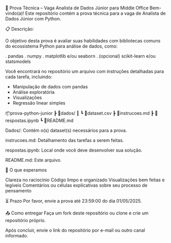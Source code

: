 🧪 Prova Técnica – Vaga Analista de Dados Júnior para Middle Office 
Bem-vindo(a)! Este repositório contém a prova técnica para a vaga de Analista de Dados Júnior com Python.

📋 Descrição:

O objetivo desta prova é avaliar suas habilidades com bibliotecas comuns do ecossistema Python para análise de dados, como:

. pandas
. numpy
. matplotlib e/ou seaborn
. (opcional) scikit-learn e/ou statsmodels

Você encontrará no repositório um arquivo com instruções detalhadas para cada tarefa, incluindo:

- Manipulação de dados com pandas
- Análise exploratória
- Visualizações
- Regressão linear simples

📦prova-python-junior
 ┣ 📂dados/
 ┃ ┗ 📄dataset.csv
 ┣ 📄instrucoes.md
 ┣ 📄respostas.ipynb
 ┗ 📄README.md

Dados/: Contém o(s) dataset(s) necessários para a prova.

instrucoes.md: Detalhamento das tarefas a serem feitas.

respostas.ipynb: Local onde você deve desenvolver sua solução.

README.md: Este arquivo.

🧠 O que esperamos

Clareza no raciocínio
Código limpo e organizado
Visualizações bem feitas e legíveis
Comentários ou células explicativas sobre seu processo de pensamento

⏳ Prazo
Por favor, envie a prova até 23:59:00 do dia 01/05/2025.

📤 Como entregar
Faça um fork deste repositório ou clone e crie um repositório próprio.

Após concluir, envie o link do repositório por e-mail ou outro canal informado.

